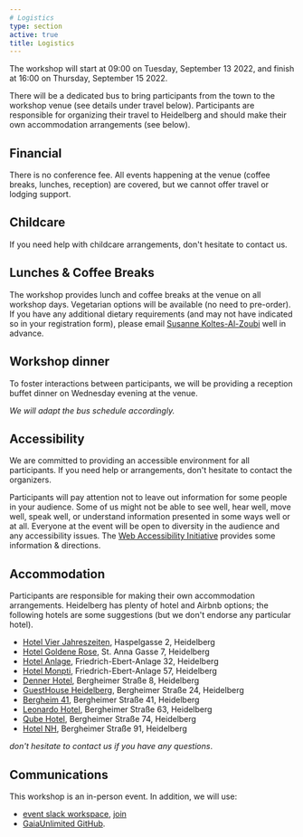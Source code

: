 ```yaml
---
# Logistics
type: section
active: true
title: Logistics
---
```


The workshop will start at 09:00 on Tuesday, September 13 2022, and finish at 16:00 on Thursday, September 15 2022.

There will be a dedicated bus to bring participants from the town to the workshop venue (see details under travel below).
Participants are responsible for organizing their travel to Heidelberg and should make their own accommodation arrangements (see below).

## <i class="fa-solid fa-coins"></i> Financial

There is no conference fee. All events happening at the venue (coffee breaks, lunches, reception) are covered, but we cannot offer travel or lodging support.

## <i class="fa-solid fa-baby"></i> Childcare

If you need help with childcare arrangements, don't hesitate to contact us.

## <i class="fa-solid fa-drumstick-bite"></i> Lunches & Coffee Breaks

The workshop provides lunch and coffee breaks at the venue on all workshop days. Vegetarian options will be available (no need to pre-order). If you have any additional dietary requirements (and may not have indicated so in your registration form), please email [Susanne Koltes-Al-Zoubi](mailto:koltes@mpia-hd.mpg.de) well in advance.

## <i class="fa-solid fa-champagne-glasses"></i> Workshop dinner

To foster interactions between participants, we will be providing a reception buffet dinner on Wednesday evening at the venue.

_We will adapt the bus schedule accordingly._

## <i class="fa-solid fa-universal-access"></i> Accessibility

We are committed to providing an accessible environment for all participants. If you need help or arrangements, don't hesitate to contact the organizers.

Participants will pay attention not to leave out information for some people in your audience.
Some of us might not be able to see well, hear well, move well, speak well, or understand information presented in some ways well or at all.
Everyone at the event will be open to diversity in the audience and any accessibility issues.
The [Web Accessibility Initiative](https://www.w3.org/WAI/teach-advocate/accessible-presentations/) provides some information & directions.


## <i class="fa-solid fa-bed"></i> Accommodation
Participants are responsible for making their own accommodation arrangements. Heidelberg has plenty of hotel and Airbnb options; the following hotels are some suggestions (but we don't endorse any particular hotel).

* [Hotel Vier Jahreszeiten](https://4-jahreszeiten.de/), Haspelgasse 2, Heidelberg
* [Hotel Goldene Rose](https://www.hotel-goldene-rose.de/en-gb/home), St. Anna Gasse 7, Heidelberg
* [Hotel Anlage](https://hotel-anlage.de/?lang=en), Friedrich-Ebert-Anlage 32, Heidelberg
* [Hotel Monpti](https://www.hotel-monpti.de/en), Friedrich-Ebert-Anlage 57, Heidelberg
* [Denner Hotel](http://www.denner-hotel.de/), Bergheimer Straße 8, Heidelberg
* [GuestHouse Heidelberg](http://www.guesthouse-hd.de/ghouse/website.nsf/index.html?openpage&L=2), Bergheimer Straße 24, Heidelberg
* [Bergheim 41](https://www.bergheim41.de/?lang=en), Bergheimer Straße 41, Heidelberg
* [Leonardo Hotel](https://www.leonardo-hotels.com/leonardo-hotel-heidelberg-city-center), Bergheimer Straße 63, Heidelberg
* [Qube Hotel](https://www.qube-hotel-heidelberg.de/qubef/indexen.html), Bergheimer Straße 74, Heidelberg
* [Hotel NH](https://www.nh-hotels.com/hotel/nh-heidelberg), Bergheimer Straße 91, Heidelberg

_don't hesitate to contact us if you have any questions_.

## <i class="fa-solid fa-comments"></i> Communications

This workshop is an in-person event. In addition, we will use:

* <a href="https://gaiaunlimited-events.slack.com" aria-label=envelope> <i class="fa-brands fa-slack"></i> event slack workspace</a>, [join](https://join.slack.com/t/gaiaunlimited-events/shared_invite/zt-1895akx1h-IBeUNcxXvdL8TZ53aEVLaA)
* <a href="https://github.com/gaia-unlimited" aria-label=envelope> <i class="fa-brands fa-github" ></i></i> GaiaUnlimited GitHub</a>.
